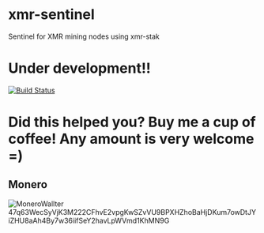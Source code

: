 # xmr-sentinel
Sentinel for XMR mining nodes using xmr-stak

# Under development!!

[![Build Status](https://travis-ci.org/midyan/xmr-sentinel.svg?branch=master)](https://travis-ci.org/midyan/xmr-sentinel)



# Did this helped you? Buy me a cup of coffee! Any amount is very welcome =)
## Monero
![MoneroWallter](http://i.imgur.com/QBh72O9.png)
47q63WecSyVjK3M222CFhvE2vpgKwSZvVU9BPXHZhoBaHjDKum7owDtJYiZHU8aAh4By7w36iifSeY2havLpWVmd1KhMN9G
